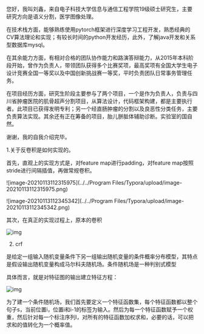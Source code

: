 您好，我叫刘鑫，来自电子科技大学信息与通信工程学院19级硕士研究生，主要研究方向是语义分割，医学图像处理。

在技术栈方面，能够熟练使用pytorch框架进行深度学习工程开发，熟悉经典的CV算法理论和实现；有较长时间的python开发经历，此外，了解java开发和关系型数据库mysql。

在其余能力方面，有相对合格的团队协作能力和路演答辩能力，从2015年本科阶段开始，曾作为负责人，带领团队获得多个比赛奖项，最高奖项有全国大学生电子设计竞赛全国一等奖以及中国创新挑战赛一等奖，平时负责团队日常事务管理任务。

在项目经历方面，研究生阶段主要参与了两个项目，一个是作为负责人，负责与四川省肿瘤医院的肌骨超声分割项目，从算法设计，代码框架构建，都是主要执行者。此项目已获得发明专利；另一个经直肠肿瘤的分割以及良恶性分类任务，主要负责算法实现。其余还有正在筹备的项目，胎儿胼胝体辅助诊断。实验室的国自然。

谢谢，我的自我介绍完毕。



1.关于反卷积是如何实现的。

首先，直观上的实现方式是，对feature map进行padding，对feature map按照stride进行间隔插值，再做常规卷积。

![image-20210113112315975](../../Program Files/Typora/upload/image-20210113112315975.png)



![image-20210113112345342](../../Program Files/Typora/upload/image-20210113112345342.png)

其次，在真正的实现过程上，原本的卷积

![img](https://piggo1996.oss-cn-beijing.aliyuncs.com/img/fcf85c4e66326ad5279563b480a80ae1_r.jpg)

2. crf

   

是给定一组输入随机变量条件下另一组输出随机变量的条件概率分布模型，其特点是假设输出随机变量构成马尔科夫随机场。条件随机场是一种判别式模型

具体而言，就是对特征图的输出建立特征方程：

![img](https://piggo1996.oss-cn-beijing.aliyuncs.com/img/v2-d5c036cdff0f8ab53bac9f60d126daee_r.jpg)

为了建一个条件随机场，我们首先要定义一个特征函数集，每个特征函数都以整个句子s，当前位置i，位置i和i-1的标签为输入。然后为每一个特征函数赋予一个权重，然后针对每一个标注序列l，对所有的特征函数加权求和，必要的话，可以把求和的值转化为一个概率值。